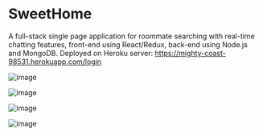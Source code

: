 # SweetHome
A full-stack single page application for roommate searching with real-time chatting features, front-end using React/Redux, back-end using Node.js and MongoDB.
Deployed on Heroku server: https://mighty-coast-98531.herokuapp.com/login

![image](https://github.com/zhawayc/SweetHome/blob/master/images/Register/?imageMogr2/auto-orient/strip%7CimageView2/2/w/300.jpeg)

![image](https://github.com/zhawayc/SweetHome/blob/master/images/InfoComplete/strip%7CimageView2/2/w/300.jpeg)

![image](https://github.com/zhawayc/SweetHome/blob/master/images/UserList/strip%7CimageView2/2/w/300.jpeg)

![image](https://github.com/zhawayc/SweetHome/blob/master/images/Chat/strip%7CimageView2/2/w/300.jpeg)
